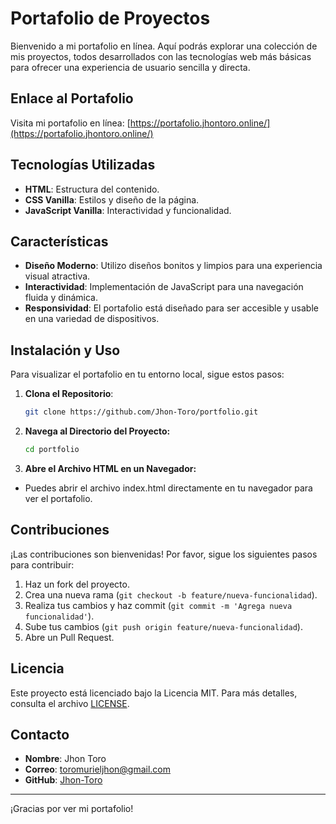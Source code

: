 # Portafolio de Proyectos

Bienvenido a mi portafolio en línea. Aquí podrás explorar una colección de mis proyectos, todos desarrollados con las tecnologías web más básicas para ofrecer una experiencia de usuario sencilla y directa.

## Enlace al Portafolio

Visita mi portafolio en línea: [https://portafolio.jhontoro.online/](https://portafolio.jhontoro.online/)

## Tecnologías Utilizadas

- **HTML**: Estructura del contenido.
- **CSS Vanilla**: Estilos y diseño de la página.
- **JavaScript Vanilla**: Interactividad y funcionalidad.

## Características

- **Diseño Moderno**: Utilizo diseños bonitos y limpios para una experiencia visual atractiva.
- **Interactividad**: Implementación de JavaScript para una navegación fluida y dinámica.
- **Responsividad**: El portafolio está diseñado para ser accesible y usable en una variedad de dispositivos.

## Instalación y Uso

Para visualizar el portafolio en tu entorno local, sigue estos pasos:

1. **Clona el Repositorio**:
   ```bash
   git clone https://github.com/Jhon-Toro/portfolio.git

2. **Navega al Directorio del Proyecto:**
   ```bash
   cd portfolio
   
3. **Abre el Archivo HTML en un Navegador:**
- Puedes abrir el archivo index.html directamente en tu navegador para ver el portafolio.


## Contribuciones

¡Las contribuciones son bienvenidas! Por favor, sigue los siguientes pasos para contribuir:

1. Haz un fork del proyecto.
2. Crea una nueva rama (`git checkout -b feature/nueva-funcionalidad`).
3. Realiza tus cambios y haz commit (`git commit -m 'Agrega nueva funcionalidad'`).
4. Sube tus cambios (`git push origin feature/nueva-funcionalidad`).
5. Abre un Pull Request.

## Licencia

Este proyecto está licenciado bajo la Licencia MIT. Para más detalles, consulta el archivo [LICENSE](LICENSE).

## Contacto

- **Nombre**: Jhon Toro
- **Correo**: toromurieljhon@gmail.com
- **GitHub**: [Jhon-Toro](https://github.com/Jhon-Toro)

---

¡Gracias por ver mi portafolio!
